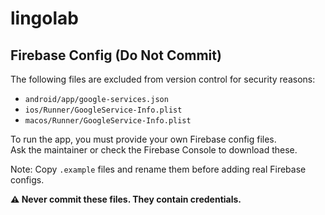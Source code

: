 # lingolab

## Firebase Config (Do Not Commit)

The following files are excluded from version control for security reasons:

- `android/app/google-services.json`
- `ios/Runner/GoogleService-Info.plist`
- `macos/Runner/GoogleService-Info.plist`

To run the app, you must provide your own Firebase config files.  
Ask the maintainer or check the Firebase Console to download these.

Note: Copy `.example` files and rename them before adding real Firebase configs.

**⚠️ Never commit these files. They contain credentials.**
